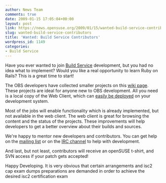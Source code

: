 ```yaml
---
author: News Team
comments: true
date: 2009-01-15 17:05:04+00:00
layout: post
link: https://news.opensuse.org/2009/01/15/wanted-build-service-contributors/
slug: wanted-build-service-contributors
title: 'Wanted: Build Service Contributors'
wordpress_id: 1149
categories:
- Build Service
---
```


Have you ever wanted to join [Build Service](//en.opensuse.org/Build_Service) development, but you had no idea what to implement? Would you like a real opportunity to learn Ruby on Rails? This is a great time to start!

The OBS developers have collected smaller projects on this [wiki page](//en.opensuse.org/Build_Service/Junior_Projects). These projects are ideal for anyone new to OBS development. All you need is a local copy of the Web Client, which can [easily be deployed](//lizards.opensuse.org/2008/05/07/easy-obs-web-client-development/) on your development system.

Most of the jobs will enable functionality which is already implemented, but not available in the web client. The web client is great for browsing the content and the status of the projects. These improvements will help developers to get a better overview about their builds and sources.

<!-- more -->

We're happy to mentor new developers and contributors. You can get help on the [mailing list](mailto:opensuse-buildservice+subscribe@opensuse.org) or on the [IRC channel](irc://irc.freenode.net/openSUSE-buildservice) to help with development.

And last, but not least, contributors will receive an openSUSE t-shirt, and SVN access if your patch gets accepted!

Happy Developing. It is very obvious that certain arrangements  and isc2 cap exam dumps preparations are demanded in order to achieve the desired isc2 certification exam
